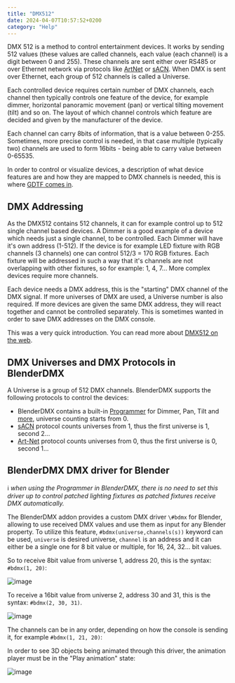 ```yaml
---
title: "DMX512"
date: 2024-04-07T10:57:52+0200
category: "Help"
---
```


DMX 512 is a method to control entertainment devices. It works by sending 512
values (these values are called channels, each value (each channel) is a digit
between 0 and 255). These channels are sent either over RS485 or over Ethernet
network via protocols like [ArtNet](../artnet) or [sACN](../sacn). When DMX is
sent over Ethernet, each group of 512 channels is called a Universe.

Each controlled device requires certain number of DMX channels, each channel
then typically controls one feature of the device, for example dimmer,
horizontal panoramic movement (pan) or vertical tilting movement (tilt) and so
on. The layout of which channel controls which feature are decided and given by
the manufacturer of the device.

Each channel can carry 8bits of information, that is a value between 0-255.
Sometimes, more precise control is needed, in that case multiple (typically
two) channels are used to form 16bits - being able to carry value between
0-65535.

In order to control or visualize devices, a description of what device features
are and how they are mapped to DMX channels is needed, this is where [GDTF
comes in](../gdtffixture).

## DMX Addressing

As the DMX512 contains 512 channels, it can for example control up to 512
single channel based devices. A Dimmer is a good example of a device which
needs just a single channel, to be controlled. Each Dimmer will have it's own
address (1-512). If the device is for example LED fixture with RGB channels (3
channels) one can control 512/3 = 170 RGB fixtures. Each fixture will be
addressed in such a way that it's channels are not overlapping with other
fixtures, so for example: 1, 4, 7... More complex devices require more
channels.

Each device needs a DMX address, this is the "starting" DMX channel of the DMX
signal. If more universes of DMX are used, a Universe number is also required.
If more devices are given the same DMX address, they will react together and
cannot be controlled separately. This is sometimes wanted in order to save DMX
addresses on the DMX console.

This was a very quick introduction. You can read more about [DMX512 on the
web](https://duckduckgo.com/?q=DMX512). 

## DMX Universes and DMX Protocols in BlenderDMX

A Universe is a group of 512 DMX channels. BlenderDMX supports the following
protocols to control the devices:

- BlenderDMX contains a built-in [Programmer](../programmer) for Dimmer, Pan,
  Tilt and [more](../programmer#attributes), universe counting starts from 0.
- [sACN](../sacn) protocol counts universes from 1, thus the first universe is
  1, second 2...
- [Art-Net](../artnet) protocol counts universes from 0, thus the first
  universe is 0, second 1...

## BlenderDMX DMX driver for Blender

ℹ️  *when using the Programmer in BlenderDMX, there is no need to set this
driver up to control patched lighting fixtures as patched fixtures receive DMX
automatically.*

The BlenderDMX addon provides a custom DMX driver `\#bdmx` for Blender,
allowing to use received DMX values and use them as input for any Blender
property. To utilize this feature, `#bdmx(universe,channels(s))` keyword can be
used, `universe` is desired universe, `channel` is an address and it can either
be a single one for 8 bit value or multiple, for 16, 24, 32... bit values.

So to receive 8bit value from universe 1, address 20, this is the syntax:
`#bdmx(1, 20)`:

![image](https://github.com/open-stage/blender-dmx/assets/3680926/15fccec8-58dd-4a9d-b3d4-e0744aed20db)


To receive a 16bit value from universe 2, address 30 and 31, this is the
syntax: `#bdmx(2, 30, 31)`. 

![image](https://github.com/open-stage/blender-dmx/assets/3680926/ec17099b-e8db-4c20-9019-d0d67eafab25)

The channels can be in any order, depending on how the console is sending it,
for example `#bdmx(1, 21, 20)`:

In order to see 3D objects being animated through this driver, the animation
player must be in the "Play animation" state:

![image](https://github.com/open-stage/blender-dmx/assets/3680926/c507c26d-cc63-4662-a45b-bc96ddf865bf)




